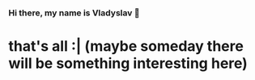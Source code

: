 ### Hi there, my name is Vladyslav 👋
# that's all :| (maybe someday there will be something interesting here)
